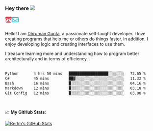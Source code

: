 ### Hey there <img src="https://media.giphy.com/media/hvRJCLFzcasrR4ia7z/giphy.gif" width="25px">

<a href="https://itch.io/profile/berlm">
  <img align="left" alt="Berlm's Itch" width="22px" src="/assets/itch-io.svg" />
</a>
<a href="mailto:ceo@berlm.me">
  <img align="left" alt="Email Berlm" width="22px" src="/assets/envelope.svg" />
</a>

<br />  
<br />  
  
Hello! I am [Dhruman Gupta](https://berlm.me/), a passionate self-taught developer. I love creating programs that help me or others do things faster. In addition, I enjoy developing logic and creating interfaces to use them.  

I treasure learning more and understanding how to program better architecturally and in terms of efficiency.  
<br />

<!--START_SECTION:waka-->
```text
Python       4 hrs 50 mins   ██████████████████░░░░░░░   72.65 % 
C#           45 mins         ██▓░░░░░░░░░░░░░░░░░░░░░░   11.32 % 
Bash         16 mins         █░░░░░░░░░░░░░░░░░░░░░░░░   04.16 % 
Markdown     12 mins         ▓░░░░░░░░░░░░░░░░░░░░░░░░   03.18 % 
Git Config   12 mins         ▓░░░░░░░░░░░░░░░░░░░░░░░░   03.08 % 
```
<!--END_SECTION:waka-->
<br />  

📈 **My GitHub Stats**:  

[![Berlm's GitHub Stats](https://github-readme-stats.vercel.app/api?username=dhrumangupta&theme=gotham&show_icons=true&count_private=true)](https://berlm.me)
